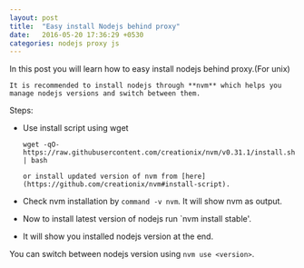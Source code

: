 ```yaml
---
layout: post
title:  "Easy install Nodejs behind proxy"
date:   2016-05-20 17:36:29 +0530
categories: nodejs proxy js
---
```


In this post you will learn how  to easy install nodejs behind proxy.(For unix)

`It is recommended to install nodejs through **nvm** which helps you manage nodejs versions and switch between them.`

Steps:


- Use install script using wget
    
    `wget -qO- https://raw.githubusercontent.com/creationix/nvm/v0.31.1/install.sh | bash`
     
      or install updated version of nvm from [here](https://github.com/creationix/nvm#install-script).
- Check nvm installation by `command -v nvm`. It will show nvm as output.
- Now to install latest version of nodejs run `nvm install stable'.
- It will show you installed nodejs version at the end.

You can switch between nodejs version using `nvm use <version>`.




